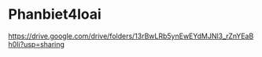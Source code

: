 # Phanbiet4loai
https://drive.google.com/drive/folders/13rBwLRb5ynEwEYdMJNl3_rZnYEaBh0Ii?usp=sharing

